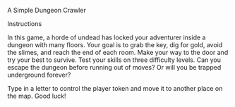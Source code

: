 A Simple Dungeon Crawler

Instructions

In this game, a horde of undead has locked your adventurer inside a dungeon with many floors.
Your goal is to grab the key, dig for gold, avoid the slimes, and reach the end of each room.
Make your way to the door and try your best to survive. Test your skills on three difficulty levels.
Can you escape the dungeon before running out of moves? Or will you be trapped underground forever?

Type in a letter to control the player token and move it to another place on the map. Good luck!
